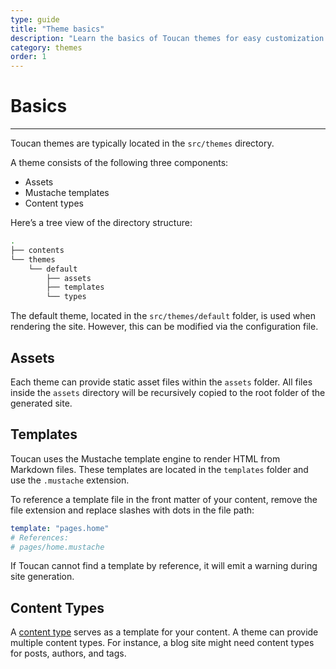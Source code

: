 ```yaml
---
type: guide
title: "Theme basics"
description: "Learn the basics of Toucan themes for easy customization and design"
category: themes
order: 1
---
```


# Basics
---

Toucan themes are typically located in the `src/themes` directory.

A theme consists of the following three components:
- Assets
- Mustache templates
- Content types

Here’s a tree view of the directory structure:

```sh
.
├── contents
└── themes
    └── default
        ├── assets
        ├── templates
        └── types
```

The default theme, located in the `src/themes/default` folder, is used when rendering the site. However, this can be modified via the configuration file.

## Assets

Each theme can provide static asset files within the `assets` folder. All files inside the `assets` directory will be recursively copied to the root folder of the generated site.

## Templates

Toucan uses the Mustache template engine to render HTML from Markdown files. These templates are located in the `templates` folder and use the `.mustache` extension.

To reference a template file in the front matter of your content, remove the file extension and replace slashes with dots in the file path:

```yaml
template: "pages.home" 
# References:
# pages/home.mustache
```

If Toucan cannot find a template by reference, it will emit a warning during site generation.

## Content Types

A [content type](/docs/themes/content-types) serves as a template for your content. A theme can provide multiple content types. For instance, a blog site might need content types for posts, authors, and tags.














